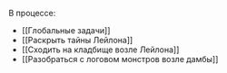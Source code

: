 В процессе:
- [[Глобальные задачи]]
- [[Раскрыть тайны Лейлона]]
- [[Сходить на кладбище возле Лейлона]]
- [[Разобраться с логовом монстров возле дамбы]]


